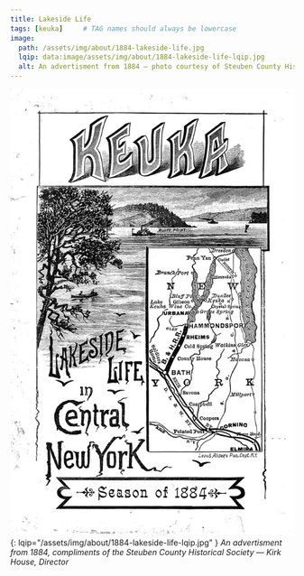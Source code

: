 ```yaml
---
title: Lakeside Life
tags: [keuka]     # TAG names should always be lowercase
image:
  path: /assets/img/about/1884-lakeside-life.jpg
  lqip: data:image/assets/img/about/1884-lakeside-life-lqip.jpg
  alt: An advertisment from 1884 — photo courtesy of Steuben County Historical Society — Kirk House, Director  
---
```

![Lakeside Life](/assets/img/about/1884-lakeside-life.jpg){: lqip="/assets/img/about/1884-lakeside-life-lqip.jpg" }
_An advertisment from 1884, compliments of the Steuben County Historical Society — Kirk House, Director_